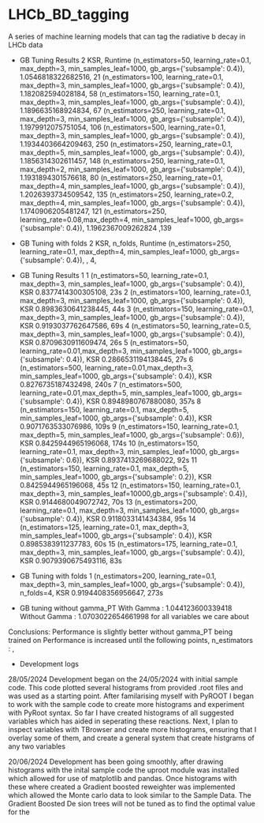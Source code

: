 # LHCb_BD_tagging
A series of machine learning models that can tag the radiative b decay in LHCb data


- GB Tuning Results 2
KSR, Runtime
(n_estimators=50,  learning_rate=0.1, max_depth=3, min_samples_leaf=1000, gb_args={'subsample': 0.4}), 1.0546818322682516, 21
(n_estimators=100, learning_rate=0.1, max_depth=3, min_samples_leaf=1000, gb_args={'subsample': 0.4}), 1.182082594028184,  58
(n_estimators=150, learning_rate=0.1, max_depth=3, min_samples_leaf=1000, gb_args={'subsample': 0.4}), 1.1896635168924834, 67
(n_estimators=250, learning_rate=0.1, max_depth=3, min_samples_leaf=1000, gb_args={'subsample': 0.4}), 1.1979912075751054, 106
(n_estimators=500, learning_rate=0.1, max_depth=3, min_samples_leaf=1000, gb_args={'subsample': 0.4}), 1.1934403664209463, 250
(n_estimators=250, learning_rate=0.1, max_depth=5, min_samples_leaf=1000, gb_args={'subsample': 0.4}), 1.1856314302611457, 148
(n_estimators=250, learning_rate=0.1, max_depth=2, min_samples_leaf=1000, gb_args={'subsample': 0.4}), 1.1931894301576618, 80
(n_estimators=250, learning_rate=0.1, max_depth=4, min_samples_leaf=1000, gb_args={'subsample': 0.4}), 1.2026393734509542, 135
(n_estimators=250, learning_rate=0.2, max_depth=4, min_samples_leaf=1000, gb_args={'subsample': 0.4}), 1.1740906205481247, 121
(n_estimators=250, learning_rate=0.08,max_depth=4, min_samples_leaf=1000, gb_args={'subsample': 0.4}), 1.1962367009262824 ,139

- GB Tuning with folds 2
KSR, n_folds, Runtime
(n_estimators=250, learning_rate=0.1, max_depth=4, min_samples_leaf=1000, gb_args={'subsample': 0.4}), , 4,  


- GB Tuning Results 1
1  (n_estimators=50,  learning_rate=0.1, max_depth=3, min_samples_leaf=1000, gb_args={'subsample': 0.4}), KSR 0.8377414300305108, 23s
2  (n_estimators=100, learning_rate=0.1, max_depth=3, min_samples_leaf=1000, gb_args={'subsample': 0.4}), KSR 0.8983630641238445, 44s
3  (n_estimators=150, learning_rate=0.1, max_depth=3, min_samples_leaf=1000, gb_args={'subsample': 0.4}), KSR 0.9193037762647586, 69s
4  (n_estimators=50,  learning_rate=0.5, max_depth=3, min_samples_leaf=1000, gb_args={'subsample': 0.4}), KSR 0.8709630911609474, 26s
5  (n_estimators=50,  learning_rate=0.01,max_depth=3, min_samples_leaf=1000, gb_args={'subsample': 0.4}), KSR 0.2866531194138445, 27s
6  (n_estimators=500, learning_rate=0.01,max_depth=3, min_samples_leaf=1000, gb_args={'subsample': 0.4}), KSR 0.8276735187432498, 240s
7  (n_estimators=500, learning_rate=0.01,max_depth=5, min_samples_leaf=1000, gb_args={'subsample': 0.4}), KSR 0.8948980767880080, 357s
8  (n_estimators=150, learning_rate=0.1, max_depth=5, min_samples_leaf=1000, gb_args={'subsample': 0.4}), KSR 0.9071763533076986, 109s
9  (n_estimators=150, learning_rate=0.1, max_depth=5, min_samples_leaf=1000, gb_args={'subsample': 0.6}), KSR 0.8425944965196068, 174s
10 (n_estimators=150, learning_rate=0.1, max_depth=3, min_samples_leaf=1000, gb_args={'subsample': 0.6}), KSR 0.8937413269688022, 92s
11 (n_estimators=150, learning_rate=0.1, max_depth=5, min_samples_leaf=1000, gb_args={'subsample': 0.2}), KSR 0.8425944965196068, 45s
12 (n_estimators=150, learning_rate=0.1, max_depth=3, min_samples_leaf=10000,gb_args={'subsample': 0.4}), KSR 0.9144680049072742, 70s
13 (n_estimators=200, learning_rate=0.1, max_depth=3, min_samples_leaf=1000, gb_args={'subsample': 0.4}), KSR 0.9118033141434384, 95s
14 (n_estimators=125, learning_rate=0.1, max_depth=3, min_samples_leaf=1000, gb_args={'subsample': 0.4}), KSR 0.8985383911237783, 60s
15 (n_estimators=175, learning_rate=0.1, max_depth=3, min_samples_leaf=1000, gb_args={'subsample': 0.4}), KSR 0.9079390675493116, 83s

- GB Tuning with folds 1
(n_estimators=200, learning_rate=0.1, max_depth=3, min_samples_leaf=1000, gb_args={'subsample': 0.4}), n_folds=4, KSR 0.9194408356956647, 273s

- GB tuning without gamma_PT
With Gamma    : 1.044123600339418
Without Gamma : 1.0703022654661998
for all variables we care about

Conclusions: Performance is slightly better without gamma_PT being trained on
             Performance is increased until the following points, n_estimators : ,




- Development logs

28/05/2024
Development began on the 24/05/2024 with initial sample code. This code plotted several histograms from provided .root files and was used as a starting point.
After familarising myself with PyROOT I began to work with the sample code to create more histograms and experiment with PyRoot syntax. So far I have created histograms of
all suggested variables which has aided in seperating these reactions. Next, I plan to inspect variables with TBrowser and create more histograms, ensuring that I overlay some of them, and create a general system that create histgrams of any two variables

20/06/2024
Development has been going smoothly, after drawing histograms with the inital sample code the uproot module was installed which allowed for use of matplotlib and pandas. Once histograms with these where created a Gradient boosted reweighter was implemented which allowed the Monte carlo data to look similar to the Sample Data. The Gradient Boosted De sion trees will not be tuned as to find the optimal value for the 

